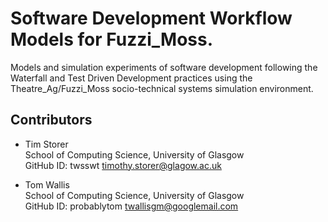 # Software Development Workflow Models for Fuzzi_Moss.

Models and simulation experiments of software development following the Waterfall and Test Driven Development practices
using the Theatre_Ag/Fuzzi_Moss socio-technical systems simulation environment.

## Contributors

  * Tim Storer<br/>
    School of Computing Science, University of Glasgow<br/>
    GitHub ID: twsswt
    [timothy.storer@glagow.ac.uk](mailto:timothy.storer@glagow.ac.uk)

  * Tom Wallis<br/>
    School of Computing Science, University of Glasgow<br/>
    GitHub ID: probablytom
    [twallisgm@googlemail.com](mailto:twallisgm@googlemail.com)

